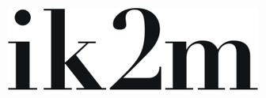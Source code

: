 <!--
https://docs.github.com/ja/get-started/writing-on-github/getting-started-with-writing-and-formatting-on-github/basic-writing-and-formatting-syntax#images
-->
<picture align="center" with="50%">
  <source media="(prefers-color-scheme: dark)" srcset="logo_dark.svg">
  <img src="logo.svg"/>
</picture>
